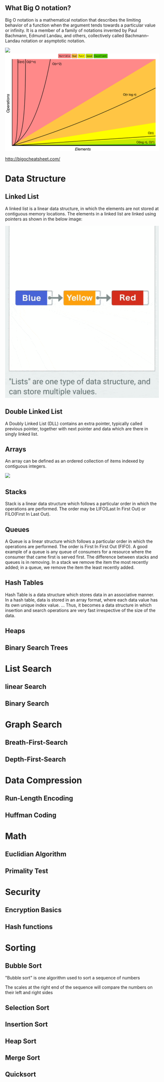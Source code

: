 ## What Big O notation?

Big O notation is a mathematical notation that describes the limiting behavior of a function when the argument tends towards a particular value or infinity. It is a member of a family of notations invented by Paul Bachmann, Edmund Landau, and others, collectively called Bachmann–Landau notation or asymptotic notation.

<img src="https://i.stack.imgur.com/WcBRI.png"/>

<img src="https://github.com/trekhleb/javascript-algorithms/raw/master/assets/big-o-graph.png"/>

http://bigocheatsheet.com/

# Data Structure

## Linked List

A linked list is a linear data structure, in which the elements are not stored at contiguous memory locations. The elements in a linked list are linked using pointers as shown in the below image:

<img src="./images/linkedlist.gif"/>

## Double Linked List

A Doubly Linked List (DLL) contains an extra pointer, typically called previous pointer, together with next pointer and data which are there in singly linked list.

## Arrays

An array can be defined as an ordered collection of items indexed by contiguous integers.

<img src="./images/arrays.gif"/>

## Stacks

Stack is a linear data structure which follows a particular order in which the operations are performed. The order may be LIFO(Last In First Out) or FILO(First In Last Out).

## Queues

A Queue is a linear structure which follows a particular order in which the operations are performed. The order is First In First Out (FIFO). A good example of a queue is any queue of consumers for a resource where the consumer that came first is served first. The difference between stacks and queues is in removing. In a stack we remove the item the most recently added; in a queue, we remove the item the least recently added.

## Hash Tables

Hash Table is a data structure which stores data in an associative manner. In a hash table, data is stored in an array format, where each data value has its own unique index value. ... Thus, it becomes a data structure in which insertion and search operations are very fast irrespective of the size of the data.

## Heaps

## Binary Search Trees

# List Search

## linear Search

## Binary Search

# Graph Search

## Breath-First-Search

## Depth-First-Search

# Data Compression

## Run-Length Encoding

## Huffman Coding

# Math

## Euclidian Algorithm

## Primality Test

# Security

## Encryption Basics

## Hash functions

# Sorting

## Bubble Sort

"Bubble sort" is one algorithm used to sort a sequence of numbers

The scales at the right end of the sequence will compare the numbers on their left and right sides

## Selection Sort

## Insertion Sort

## Heap Sort

## Merge Sort

## Quicksort
